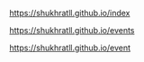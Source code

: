 https://shukhratll.github.io/index

https://shukhratll.github.io/events

https://shukhratll.github.io/event

